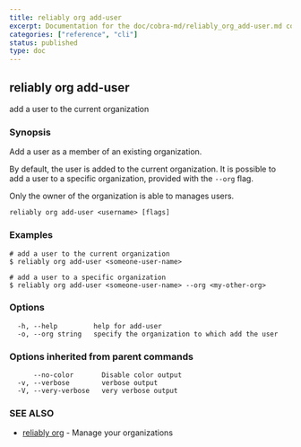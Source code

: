 ```yaml
---
title: reliably org add-user
excerpt: Documentation for the doc/cobra-md/reliably_org_add-user.md command in the Reliably CLI
categories: ["reference", "cli"]
status: published
type: doc
---
```

## reliably org add-user

add a user to the current organization

### Synopsis

Add a user as a member of an existing organization.

By default, the user is added to the current organization.
It is possible to add a user to a specific organization,
provided with the `--org` flag.

Only the owner of the organization is able to manages users.

```
reliably org add-user <username> [flags]
```

### Examples

```
# add a user to the current organization
$ reliably org add-user <someone-user-name>

# add a user to a specific organization
$ reliably org add-user <someone-user-name> --org <my-other-org>
```

### Options

```
  -h, --help         help for add-user
  -o, --org string   specify the organization to which add the user
```

### Options inherited from parent commands

```
      --no-color       Disable color output
  -v, --verbose        verbose output
  -V, --very-verbose   very verbose output
```

### SEE ALSO

* [reliably org](/docs/reference/cli/reliably-org/)	 - Manage your organizations

